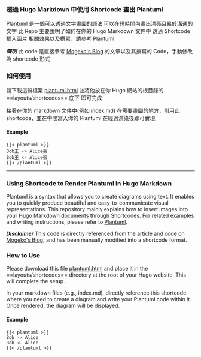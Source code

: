 ### 透過 Hugo Markdown 中使用 Shortcode 畫出 Plantuml
Plantuml 是一個可以透過文字畫圖的語法
可以在短時間內畫出漂亮且易於溝通的文字
此 Repo 主要說明了如何在你的 Hugo Markdown 文件中
透過 Shortcode 插入圖片
相關效果以及撰寫，請參考 [Plantuml](https://plantuml.com/zh/)

***聲明*** 此 code 是直接參考 [Mogeko's Blog](https://mogeko.me/zh-cn/posts/zh-cn/083/) 的文章以及其撰寫的 Code，手動修改為 shortcode 形式

### 如何使用
請下載這份檔案 [plantuml.html](https://github.com/yoyoshenTW/hugo-shortcode-plantuml/blob/main/shortcodes/plantuml.html)
並將他放在你 Hugo 網站的根目錄的 ==layouts/shortcodes== 底下
即可完成

接著在你的 markdown 文件中(例如 index.md)
在需要畫圖的地方，引用此 shortcode，並在中間寫入你的 Plantuml
在經過渲染後即可實現

#### Example
```
{{< plantuml >}}
Bob王 -> Alice張
Bob王 <- Alice張
{{< /plantuml >}}
```
<hr/>

### Using Shortcode to Render Plantuml in Hugo Markdown
Plantuml is a syntax that allows you to create diagrams using text.
It enables you to quickly produce beautiful and easy-to-communicate visual representations.
This repository mainly explains how to insert images into your Hugo Markdown documents through Shortcodes.
For related examples and writing instructions, please refer to [Plantuml](https://plantuml.com/).

***Disclaimer*** This code is directly referenced from the article and code on [Mogeko's Blog](https://mogeko.me/zh-cn/posts/zh-cn/083/), and has been manually modified into a shortcode format.

### How to Use
Please download this file [plantuml.html](https://github.com/yoyoshenTW/hugo-shortcode-plantuml/blob/main/shortcodes/plantuml.html)
and place it in the ==layouts/shortcodes== directory at the root of your Hugo website.
This will complete the setup.

In your markdown files (e.g., index.md),
directly reference this shortcode where you need to create a diagram and write your Plantuml code within it.
Once rendered, the diagram will be displayed.

#### Example
```
{{< plantuml >}}
Bob -> Alice
Bob <- Alice
{{< /plantuml >}}
```
